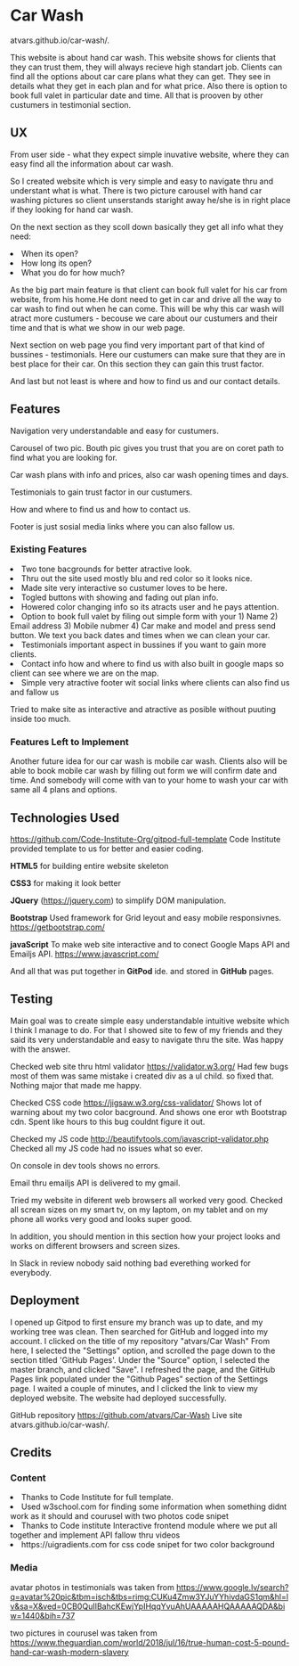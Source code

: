 # Car Wash

atvars.github.io/car-wash/.


This website is about hand car wash. This website shows for clients that they can trust them, they will always recieve high standart job. Clients can find all the options about car care plans what they can get. They see in details what they get in each plan and for what price. Also there is option to book full valet in particular date and time. All that is prooven by other custumers in testimonial section. 

## UX
 
From user side - what they expect simple inuvative website, where they can easy find all the information about car wash.

So I created website which is very simple and easy to navigate thru and understant what is what. There is two picture carousel with hand car washing pictures so client unserstands staright away he/she is in right place if they looking for hand car wash. 

On the next section as they scoll down basically they get all info what they need:
<li>When its open?</li> 
<li>How long its open?</li> 
<li>What you do for how much?</li>

As the big part main feature is that client can book full valet for his car from website, from his home.He dont need to get in car and drive all the way to car wash to find out when he can come. This will be why this car wash will atract more custumers - becouse we care about our custumers and their time and that is what we show in our web page.

Next section on web page you find very important part of that kind of bussines - testimonials. Here our custumers can make sure that they are in best place for their car. On this section they can gain this trust factor.

And last but not least is where and how to find us and our contact details.

## Features

Navigation very understandable and easy for custumers.

Carousel of two pic. Bouth pic gives you trust that you are on coret path to find what you are looking for.

Car wash plans with info and prices, also car wash opening times and days.

Testimonials to gain trust factor in our custumers.

How and where to find us and how to contact us.

Footer is just sosial media links where you can also fallow us.

### Existing Features

<li>Two tone bacgrounds for better atractive look.</li>
<li>Thru out the site used mostly blu and red color so it looks nice.</li>
<li>Made site very interactive so custumer loves to be here.</li>
<li>Togled buttons with showing and fading out plan info.</li>
<li>Howered color changing info so its atracts user and he pays attention.</li>
<li>Option to book full valet by filing out simple form with your 1) Name 2) Email address 3) Mobile nubmer 4) Car make and model and press send button. We text you back dates and times when we can clean your car.
<li>Testimonials important aspect in bussines if you want to gain more clients.</li>
<li>Contact info how and where to find us with also built in google maps so client can see where we are on the map.</li>
<li>Simple very atractive footer wit social links where clients can also find us and fallow us</li>

Tried to make site as interactive and atractive as posible without puuting inside too much.


### Features Left to Implement
Another future idea for our car wash is mobile car wash. Clients also will be able to book mobile car wash by filling out form we will confirm date and time.
And somebody will come with van to your home to wash your car with same all 4 plans and options.

## Technologies Used

https://github.com/Code-Institute-Org/gitpod-full-template
Code Institute provided template to us for better and easier coding.


**HTML5** for building entire website skeleton

**CSS3** for making it look better

**JQuery** (https://jquery.com) 
to simplify DOM manipulation.

**Bootstrap** Used framework for Grid leyout and easy mobile responsivnes.
https://getbootstrap.com/

**javaScript** To make web site interactive and to conect Google Maps API and Emailjs API. https://www.javascript.com/

And all that was put together in **GitPod** ide.
and stored in **GitHub** pages.



## Testing

Main goal was to create simple easy understandable intuitive website which I think I manage to do. For that I showed site to few of my friends and they said its very understandable and easy to navigate thru the site. Was happy with the answer.

Checked web site thru html validator https://validator.w3.org/ Had few bugs most of them was same mistake i created div as a ul child. so fixed that. Nothing major that made me happy. 

Checked CSS code https://jigsaw.w3.org/css-validator/
Shows lot of warning about my two color bacground.
And shows one eror wth Bootstrap cdn. Spent like hours to this bug couldnt figure it out. 

Checked my JS code http://beautifytools.com/javascript-validator.php
Checked all my JS code had no issues what so ever.

On console in dev tools shows no errors.

Email thru emailjs API is delivered to my gmail.

Tried my website in diferent web browsers all worked very good.
Checked all screan sizes on my smart tv, on my laptom, on my tablet and on my phone all works very good and looks super good.

In addition, you should mention in this section how your project looks and works on different browsers and screen sizes.

In Slack in review nobody said nothing bad everething worked for everybody.

## Deployment

I opened up Gitpod to first ensure my branch was up to date, and my working tree was clean.
Then searched for GitHub and logged into my account.
I clicked on the title of my repository "atvars/Car Wash"
From here, I selected the "Settings" option, and scrolled the page down to the section titled 'GitHub Pages'.
Under the "Source" option, I selected the master branch, and clicked "Save".
I refreshed the page, and the GitHub Pages link populated under the "Github Pages" section of the Settings page.
I waited a couple of minutes, and I clicked the link to view my deployed website.
The website had deployed successfully.

GitHub repository https://github.com/atvars/Car-Wash
Live site atvars.github.io/car-wash/.

## Credits

### Content
<li>Thanks to Code Institute for full template.</li>
<li>Used w3school.com for finding some information when something didnt work as it should and courusel with two photos code snipet</li>
<li>Thanks to Code institute Interactive frontend module where we put all together and implement API fallow thru videos</li>
<li>https://uigradients.com for css code snipet for two color background</li>


### Media
avatar photos in testimonials was taken from https://www.google.lv/search?q=avatar%20pic&tbm=isch&tbs=rimg:CUKu4Zmw3YJuYYhivdaGS1qm&hl=lv&sa=X&ved=0CB0QuIIBahcKEwjYpIHqqYvuAhUAAAAAHQAAAAAQDA&biw=1440&bih=737

two pictures in courusel was taken from https://www.theguardian.com/world/2018/jul/16/true-human-cost-5-pound-hand-car-wash-modern-slavery

